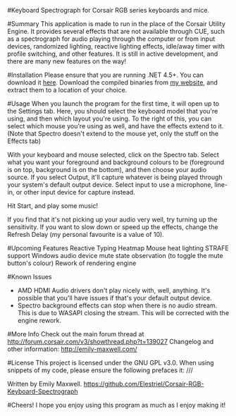 #Keyboard Spectrograph for Corsair RGB series keyboards and mice.

#Summary
This application is made to run in the place of the Corsair Utility Engine. It provides several effects that are not available through CUE, such as a spectrograph for audio playing through the computer or from input devices, randomized lighting, reactive lighting effects, idle/away timer with profile switching, and other features. It is still in active development, and there are many new features on the way!

#Installation
Please ensure that you are running .NET 4.5+. You can download it <a href="http://www.microsoft.com/en-ca/download/details.aspx?id=30653">here</a>.
Download the compiled binaries from <a href="http://emily-maxwell.com/?page=keyboardspectro">my website</a>, and extract them to a location of your choice.

#Usage
When you launch the program for the first time, it will open up to the Settings tab. Here, you should select the keyboard model that you're using, and then which layout you're using. To the right of this, you can select which mouse you're using as well, and have the effects extend to it. (Note that Spectro doesn't extend to the mouse yet, only the stuff on the Effects tab)

With your keyboard and mouse selected, click on the Spectro tab. Select what you want your foreground and background colours to be (foreground is on top, background is on the bottom), and then choose your audio source. If you select Output, it'll capture whatever is being played through your system's default output device. Select input to use a microphone, line-in, or other input device for capture instead.

Hit Start, and play some music!

If you find that it's not picking up your audio very well, try turning up the sensitivity. If you want to slow down or speed up the effects, change the Refresh Delay (my personal favourite is a value of 10).

#Upcoming Features
Reactive Typing
Heatmap
Mouse heat lighting
STRAFE support
Windows audio device mute state observation (to toggle the mute button's colour)
Rework of rendering engine

#Known Issues
- AMD HDMI Audio drivers don't play nicely with, well, anything. It's possible that you'll have issues if that's your default output device.
- Spectro background effects can stop when there is no audio stream. This is due to WASAPI closing the stream. This will be corrected with the engine rework.

#More Info
Check out the main forum thread at http://forum.corsair.com/v3/showthread.php?t=139027
Changelog and other information: http://emily-maxwell.com/

#License
This project is licensed under the GNU GPL v3.0. When using snippets of my code, please ensure the following prefaces it:
/// <summary> Written by Emily Maxwell. https://github.com/Elestriel/Corsair-RGB-Keyboard-Spectrograph </summary>

#Cheers!
I hope you enjoy using this program as much as I enjoy making it!